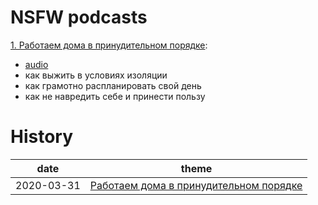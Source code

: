 # NSFW podcasts

[1. Работаем дома в принудительном порядке](episodes/01.md):
* [audio](https://anchor.fm/aleksei-sharapov/episodes/NSFW-Isolation-Health-WorkLifeBalance-ec6hk2)
* как выжить в условиях изоляции
* как грамотно распланировать свой день
* как не навредить себе и принести пользу

# History

| date       | theme        |
|------------|--------------|
| 2020-03-31 | [Работаем дома в принудительном порядке](episodes/01.md) |